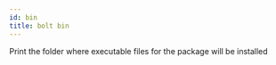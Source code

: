 ```yaml
---
id: bin
title: bolt bin
---
```


Print the folder where executable files for the package will be installed
